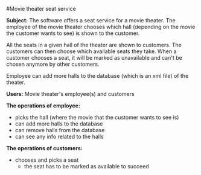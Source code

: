 #Movie theater seat service

**Subject:**
The software offers a seat service for a movie theater. The employee of the movie theater chooses which hall (depending on the movie the customer wants to see) is shown to the customer.

All the seats in a given hall of the theater are shown to customers. The customers can then choose which available seats they take. When a customer chooses a seat, it will be marked as unavailable and can't be chosen anymore by other customers.

Employee can add more halls to the database (which is an xml file) of the theater.

**Users:**
Movie theater's employee(s) and customers

**The operations of employee:**
- picks the hall (where the movie that the customer wants to see is)
- can add more halls to the database
- can remove halls from the database
- can see any info related to the halls

**The operations of customers:**
- chooses and picks a seat
	- the seat has to be marked as available to succeed
